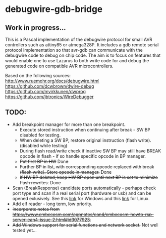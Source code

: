 # debugwire-gdb-bridge
## Work in progress...
This is a Pascal implementation of the debugwire protocol for small AVR controllers such as attiny85 or atmega328P. It includes a gdb remote serial protocol implementation so that avr-gdb can communicate with the debugwire code to debug on chip code. The aim is to focus on features that would enable one to use Lazarus to both write code for and debug the generated code on compatible AVR microcontrollers.

Based on the following sources:  
http://www.ruemohr.org/docs/debugwire.html  
https://github.com/dcwbrown/dwire-debug  
https://github.com/mvirkkunen/dwprog  
https://github.com/jbtronics/WireDebugger  

## TODO:
* Add breakpoint manager for more than one breakpoint.
  * Execute stored instruction when continuing after break - SW BP disabled for testing.
  * When deleting a SW BP, restore original instruction (flash write). (disabled while testing)
  * During flash read/write check if inactive SW BP may still have BREAK opcode in flash - if so handle specific opcode in BP manager.
  * ~~Put first BP in HW~~ Done
  * ~~Further BP in list, with corresponding opcode replaced with break (flash write). Store opcode in manager.~~ Done
  * ~~If HW BP deleted, keep HW BP open until next BP is set to minimize flash rewrites.~~ Done
* Scan (BreakResponse) candidate ports automatically - perhaps check port type and scan if a real serial port (hardware or usb) and can be opened exlusively. See this [link](https://stackoverflow.com/a/1394301) for Windows and this [link](https://stackoverflow.com/questions/2530096/how-to-find-all-serial-devices-ttys-ttyusb-on-linux-without-opening-them) for Linux.
* Add elf reader - long term, low priority.
* ~~Incorporate notes from https://www.embecosm.com/appnotes/ean4/embecosm-howto-rsp-server-ean4-issue-2.html#id3077923.~~
* ~~Add Windows support for serial functions and network socket.~~ Not well tested yet...
